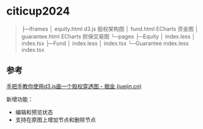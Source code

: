 # citicup2024

> ├─iframes
> │      equity.html			 d3.js 股权架构图
> │      fund.html				ECharts 资金图
> │      guarantee.html	  ECharts 担保交易图	
> └─pages
>     ├─Equity
>     │      index.less
>     │      index.tsx
>     ├─Fund
>     │      index.less
>     │      index.tsx
>     └─Guarantee
>             index.less
>             index.tsx

## 参考

[手把手教你使用d3.js画一个股权穿透图 - 掘金 (juejin.cn)](https://juejin.cn/post/7107121205110390821)

新增功能：

- 编辑和预览状态
- 支持在原图上增加节点和删除节点
